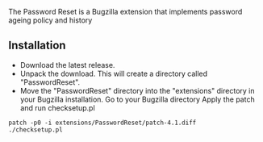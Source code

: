 The Password Reset is a Bugzilla extension that implements password ageing policy and history

## Installation
* Download the latest release.
* Unpack the download. This will create a directory called "PasswordReset".
* Move the "PasswordReset" directory into the "extensions" directory in your Bugzilla installation.
Go to your Bugzilla directory
Apply the patch and run checksetup.pl
```
patch -p0 -i extensions/PasswordReset/patch-4.1.diff
./checksetup.pl
```
